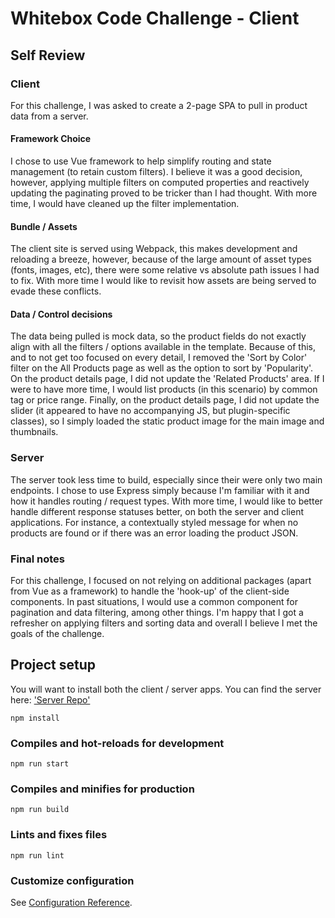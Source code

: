# Whitebox Code Challenge - Client

## Self Review

### Client
For this challenge, I was asked to create a 2-page SPA to pull in product data from a server.

#### Framework Choice
I chose to use Vue  framework to help simplify routing and state management (to retain custom filters). I believe it was a good decision, however, applying multiple filters on computed properties and reactively updating the paginating proved to be tricker than I had thought. With more time, I would have cleaned up the filter implementation.

#### Bundle / Assets
The client site is served using Webpack, this makes development and reloading a breeze, however, because of the large amount of asset types (fonts, images, etc), there were some relative vs absolute path issues I had to fix. With more time I would like to revisit how assets are being served to evade these conflicts.

#### Data / Control decisions
The data being pulled is mock data, so the product fields do not exactly align with all the filters / options available in the template. Because of this, and to not get too focused on every detail, I removed the 'Sort by Color' filter on the All Products page as well as the option to sort by 'Popularity'. On the product details page, I did not update the 'Related Products' area. If I were to have more time, I would list products (in this scenario) by common tag or price range. Finally, on the product details page, I did not update the slider (it appeared to have no accompanying JS, but plugin-specific classes), so I simply loaded the static product image for the main image and thumbnails.

### Server
The server took less time to build, especially since their were only two main endpoints. I chose to use Express simply because I'm familiar with it and how it handles routing / request types. With more time, I would like to better handle different response statuses better, on both the server and client applications. For instance, a contextually styled message for when no products are found or if there was an error loading the product JSON.

### Final notes

For this challenge, I focused on not relying on additional packages (apart from Vue as a framework) to handle the 'hook-up' of the client-side components. In past situations, I would use a common component for pagination and data filtering, among other things. I'm happy that I got a refresher on applying filters and sorting data and overall I believe I met the goals of the challenge.


## Project setup
You will want to install both the client / server apps.
You can find the server here: ['Server Repo'](https://github.com/notchris/wb-challenge-server)

```
npm install
```

### Compiles and hot-reloads for development
```
npm run start
```

### Compiles and minifies for production
```
npm run build
```

### Lints and fixes files
```
npm run lint
```

### Customize configuration
See [Configuration Reference](https://cli.vuejs.org/config/).
